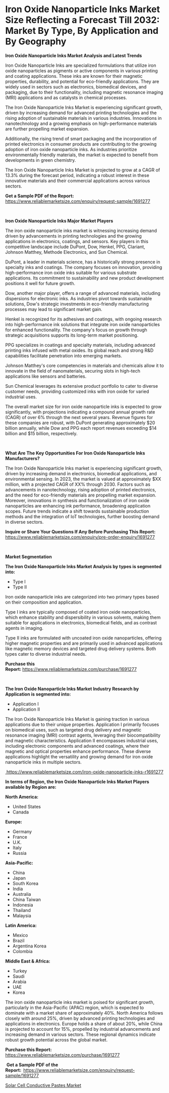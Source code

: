 <p><h1>Iron Oxide Nanoparticle Inks Market Size Reflecting a Forecast Till 2032: Market By Type, By Application and By Geography</h1></p><p><strong>Iron Oxide Nanoparticle Inks Market Analysis and Latest Trends</strong></p>
<p><p>Iron Oxide Nanoparticle Inks are specialized formulations that utilize iron oxide nanoparticles as pigments or active components in various printing and coating applications. These inks are known for their magnetic properties, durability, and potential for eco-friendly applications. They are widely used in sectors such as electronics, biomedical devices, and packaging, due to their functionality, including magnetic resonance imaging (MRI) applications and as catalysts in chemical processes.</p><p>The Iron Oxide Nanoparticle Inks Market is experiencing significant growth, driven by increasing demand for advanced printing technologies and the rising adoption of sustainable materials in various industries. Innovations in nanotechnology and a growing emphasis on high-performance materials are further propelling market expansion.</p><p>Additionally, the rising trend of smart packaging and the incorporation of printed electronics in consumer products are contributing to the growing adoption of iron oxide nanoparticle inks. As industries prioritize environmentally friendly materials, the market is expected to benefit from developments in green chemistry.</p><p>The Iron Oxide Nanoparticle Inks Market is projected to grow at a CAGR of 13.3% during the forecast period, indicating a robust interest in these innovative materials and their commercial applications across various sectors.</p></p>
<p><strong>Get a Sample PDF of the Report:&nbsp;</strong> <a href="https://www.reliablemarketsize.com/enquiry/request-sample/1691277?utm_campaign=2478&utm_medium=2&utm_source=Github&utm_content=ia&utm_term=26032025&utm_id=iron-oxide-nanoparticle-inks">https://www.reliablemarketsize.com/enquiry/request-sample/1691277</a></p>
<p>&nbsp;</p>
<p><strong>Iron Oxide Nanoparticle Inks Major Market Players</strong></p>
<p><p>The iron oxide nanoparticle inks market is witnessing increasing demand driven by advancements in printing technologies and the growing applications in electronics, coatings, and sensors. Key players in this competitive landscape include DuPont, Dow, Henkel, PPG, Clariant, Johnson Matthey, Methode Electronics, and Sun Chemical. </p><p>DuPont, a leader in materials science, has a historically strong presence in specialty inks and coatings. The company focuses on innovation, providing high-performance iron oxide inks suitable for various substrate applications. Its commitment to sustainability and new product development positions it well for future growth.</p><p>Dow, another major player, offers a range of advanced materials, including dispersions for electronic inks. As industries pivot towards sustainable solutions, Dow's strategic investments in eco-friendly manufacturing processes may lead to significant market gain. </p><p>Henkel is recognized for its adhesives and coatings, with ongoing research into high-performance ink solutions that integrate iron oxide nanoparticles for enhanced functionality. The company's focus on growth through strategic acquisitions supports its long-term market positioning.</p><p>PPG specializes in coatings and specialty materials, including advanced printing inks infused with metal oxides. Its global reach and strong R&D capabilities facilitate penetration into emerging markets.</p><p>Johnson Matthey's core competencies in materials and chemicals allow it to innovate in the field of nanomaterials, securing slots in high-tech applications like sensors and batteries.</p><p>Sun Chemical leverages its extensive product portfolio to cater to diverse customer needs, providing customized inks with iron oxide for varied industrial uses.</p><p>The overall market size for iron oxide nanoparticle inks is expected to grow significantly, with projections indicating a compound annual growth rate (CAGR) of over 6% through the next several years. Revenue figures for these companies are robust, with DuPont generating approximately $20 billion annually, while Dow and PPG each report revenues exceeding $14 billion and $15 billion, respectively.</p></p>
<p>&nbsp;</p>
<p><strong>What Are The Key Opportunities For Iron Oxide Nanoparticle Inks Manufacturers?</strong></p>
<p><p>The Iron Oxide Nanoparticle Inks market is experiencing significant growth, driven by increasing demand in electronics, biomedical applications, and environmental sensing. In 2023, the market is valued at approximately $XX million, with a projected CAGR of XX% through 2030. Factors such as advancements in nanotechnology, rising adoption of printed electronics, and the need for eco-friendly materials are propelling market expansion. Moreover, innovations in synthesis and functionalization of iron oxide nanoparticles are enhancing ink performance, broadening application scopes. Future trends indicate a shift towards sustainable production methods and the integration of IoT technologies, further boosting demand in diverse sectors.</p></p>
<p><strong>Inquire or Share Your Questions If Any Before Purchasing This Report:</strong> <a href="https://www.reliablemarketsize.com/enquiry/pre-order-enquiry/1691277?utm_campaign=2478&utm_medium=2&utm_source=Github&utm_content=ia&utm_term=26032025&utm_id=iron-oxide-nanoparticle-inks">https://www.reliablemarketsize.com/enquiry/pre-order-enquiry/1691277</a></p>
<p>&nbsp;</p>
<p><strong>Market Segmentation</strong></p>
<p><strong>The Iron Oxide Nanoparticle Inks Market Analysis by types is segmented into:</strong></p>
<p><ul><li>Type I</li><li>Type II</li></ul></p>
<p><p>Iron oxide nanoparticle inks are categorized into two primary types based on their composition and application. </p><p>Type I inks are typically composed of coated iron oxide nanoparticles, which enhance stability and dispersibility in various solvents, making them suitable for applications in electronics, biomedical fields, and as contrast agents in imaging. </p><p>Type II inks are formulated with uncoated iron oxide nanoparticles, offering higher magnetic properties and are primarily used in advanced applications like magnetic memory devices and targeted drug delivery systems. Both types cater to diverse industrial needs.</p></p>
<p><strong>Purchase this Report:&nbsp;</strong><a href="https://www.reliablemarketsize.com/purchase/1691277?utm_campaign=2478&utm_medium=2&utm_source=Github&utm_content=ia&utm_term=26032025&utm_id=iron-oxide-nanoparticle-inks">https://www.reliablemarketsize.com/purchase/1691277</a></p>
<p>&nbsp;</p>
<p><strong>The Iron Oxide Nanoparticle Inks Market Industry Research by Application is segmented into:</strong></p>
<p><ul><li>Application I</li><li>Application II</li></ul></p>
<p><p>The Iron Oxide Nanoparticle Inks Market is gaining traction in various applications due to their unique properties. Application I primarily focuses on biomedical uses, such as targeted drug delivery and magnetic resonance imaging (MRI) contrast agents, leveraging their biocompatibility and magnetic characteristics. Application II encompasses industrial uses, including electronic components and advanced coatings, where their magnetic and optical properties enhance performance. These diverse applications highlight the versatility and growing demand for iron oxide nanoparticle inks in multiple sectors.</p></p>
<p><a href="https://www.reliablemarketsize.com/iron-oxide-nanoparticle-inks-r1691277?utm_campaign=2478&utm_medium=2&utm_source=Github&utm_content=ia&utm_term=26032025&utm_id=iron-oxide-nanoparticle-inks">&nbsp;https://www.reliablemarketsize.com/iron-oxide-nanoparticle-inks-r1691277</a></p>
<p><strong>In terms of Region, the Iron Oxide Nanoparticle Inks Market Players available by Region are:</strong></p>
<p>
    <p> <strong> North America: </strong>
        <ul>
            <li>United States</li>
            <li>Canada</li>
        </ul>
        </p> 
    <p> <strong> Europe: </strong>
        <ul>
            <li>Germany</li>
            <li>France</li>
            <li>U.K.</li>
            <li>Italy</li>
            <li>Russia</li>
        </ul>
        </p> 
    <p> <strong> Asia-Pacific: </strong>
        <ul>
            <li>China</li>
            <li>Japan</li>
            <li>South Korea</li>
            <li>India</li>
            <li>Australia</li>
            <li>China Taiwan</li>
            <li>Indonesia</li>
            <li>Thailand</li>
            <li>Malaysia</li>
        </ul>
        </p> 
    <p> <strong> Latin America: </strong>
        <ul>
            <li>Mexico</li>
            <li>Brazil</li>
            <li>Argentina Korea</li>
            <li>Colombia</li>
        </ul>
        </p> 
    <p> <strong> Middle East & Africa: </strong>
        <ul>
            <li>Turkey</li>
            <li>Saudi</li>
            <li>Arabia</li>
            <li>UAE</li>
            <li>Korea</li>
        </ul>
    </p>
    </p>
<p><p>The iron oxide nanoparticle inks market is poised for significant growth, particularly in the Asia-Pacific (APAC) region, which is expected to dominate with a market share of approximately 40%. North America follows closely with around 25%, driven by advanced printing technologies and applications in electronics. Europe holds a share of about 20%, while China is projected to account for 15%, propelled by industrial advancements and increasing demand in various sectors. These regional dynamics indicate robust growth potential across the global market.</p></p>
<p><strong>Purchase this Report: </strong><a href="https://www.reliablemarketsize.com/purchase/1691277?utm_campaign=2478&utm_medium=2&utm_source=Github&utm_content=ia&utm_term=26032025&utm_id=iron-oxide-nanoparticle-inks">https://www.reliablemarketsize.com/purchase/1691277</a></p>
<p>&nbsp;<strong>Get a Sample PDF of the Report:&nbsp;&nbsp;</strong><a href="https://www.reliablemarketsize.com/enquiry/request-sample/1691277?utm_campaign=2478&utm_medium=2&utm_source=Github&utm_content=ia&utm_term=26032025&utm_id=iron-oxide-nanoparticle-inks">https://www.reliablemarketsize.com/enquiry/request-sample/1691277</a></p>
<p><strong></strong></p>
<p><p><a href="https://github.com/HobertDavis43/Market-Research-Report-List-2/blob/main/solar-cell-conductive-pastes-market.md?utm_campaign=2478&utm_medium=2&utm_source=Github&utm_content=ia&utm_term=26032025&utm_id=iron-oxide-nanoparticle-inks">Solar Cell Conductive Pastes Market</a></p></p>